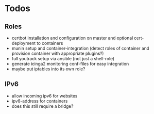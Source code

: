 # Todos

## Roles

- certbot installation and configuration on master and optional cert-deployment to containers
- munin setup and container-integration (detect roles of container and provision container with appropriate plugins?)
- full youtrack setup via ansible (not just a shell-role)
- generate icinga2 monitoring conf-files for easy integration
- maybe put iptables into its own role?

## IPv6

- allow incoming ipv6 for websites
- ipv6-address for containers
- does this still require a bridge?